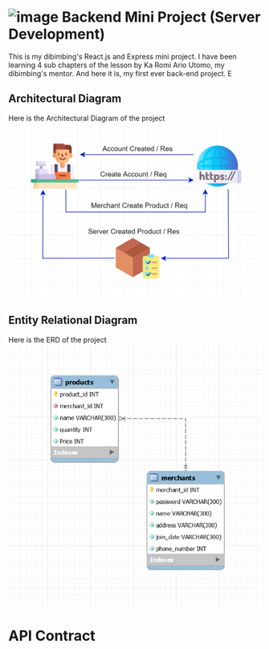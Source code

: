# ![image]({https://img.shields.io/badge/SQLite-07405E?style=for-the-badge&logo=sqlite&logoColor=white}) Backend Mini Project (Server Development)

This is my dibimbing's React.js and Express mini project. I have been learning 4 sub chapters of the lesson by Ka Romi Ario Utomo, my dibimbing's mentor. And here it is, my first ever back-end project. E


## Architectural Diagram
Here is the Architectural Diagram of the project \
![AD](images/AD.png)


## Entity Relational Diagram
Here is the ERD of the project \
![ERD](images/ERD.png) 


# API Contract
